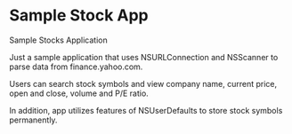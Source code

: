 Sample Stock App
==============

Sample Stocks Application

Just a sample application that uses NSURLConnection and NSScanner to parse data from finance.yahoo.com. 

Users can search stock symbols and view company name, current price, open and close, volume and P/E ratio.

In addition, app utilizes features of NSUserDefaults to store stock symbols permanently.
